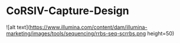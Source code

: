 # CoRSIV-Capture-Design
![alt text](https://www.illumina.com/content/dam/illumina-marketing/images/tools/sequencing/rrbs-seq-scrrbs.png height=50)
